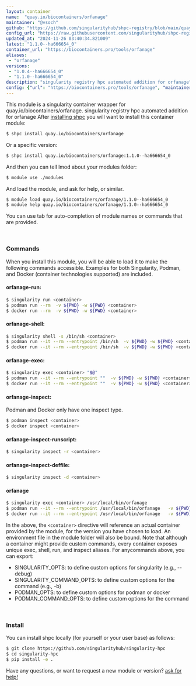 ```yaml
---
layout: container
name:  "quay.io/biocontainers/orfanage"
maintainer: "@vsoch"
github: "https://github.com/singularityhub/shpc-registry/blob/main/quay.io/biocontainers/orfanage/container.yaml"
config_url: "https://raw.githubusercontent.com/singularityhub/shpc-registry/main/quay.io/biocontainers/orfanage/container.yaml"
updated_at: "2024-11-26 03:40:34.821009"
latest: "1.1.0--ha666654_0"
container_url: "https://biocontainers.pro/tools/orfanage"
aliases:
 - "orfanage"
versions:
 - "1.0.4--ha666654_0"
 - "1.1.0--ha666654_0"
description: "singularity registry hpc automated addition for orfanage"
config: {"url": "https://biocontainers.pro/tools/orfanage", "maintainer": "@vsoch", "description": "singularity registry hpc automated addition for orfanage", "latest": {"1.1.0--ha666654_0": "sha256:2ab928831e643e24e3919c12e034b9f18c0f9a2c29fe90a525073bd58683586d"}, "tags": {"1.0.4--ha666654_0": "sha256:e758da6b14f6b1338585cea0c9e1482bd9e6a78901fa5f148d34bb23a4ece3e3", "1.1.0--ha666654_0": "sha256:2ab928831e643e24e3919c12e034b9f18c0f9a2c29fe90a525073bd58683586d"}, "docker": "quay.io/biocontainers/orfanage", "aliases": {"orfanage": "/usr/local/bin/orfanage"}}
---
```


This module is a singularity container wrapper for quay.io/biocontainers/orfanage.
singularity registry hpc automated addition for orfanage
After [installing shpc](#install) you will want to install this container module:


```bash
$ shpc install quay.io/biocontainers/orfanage
```

Or a specific version:

```bash
$ shpc install quay.io/biocontainers/orfanage:1.1.0--ha666654_0
```

And then you can tell lmod about your modules folder:

```bash
$ module use ./modules
```

And load the module, and ask for help, or similar.

```bash
$ module load quay.io/biocontainers/orfanage/1.1.0--ha666654_0
$ module help quay.io/biocontainers/orfanage/1.1.0--ha666654_0
```

You can use tab for auto-completion of module names or commands that are provided.

<br>

### Commands

When you install this module, you will be able to load it to make the following commands accessible.
Examples for both Singularity, Podman, and Docker (container technologies supported) are included.

#### orfanage-run:

```bash
$ singularity run <container>
$ podman run --rm  -v ${PWD} -w ${PWD} <container>
$ docker run --rm  -v ${PWD} -w ${PWD} <container>
```

#### orfanage-shell:

```bash
$ singularity shell -s /bin/sh <container>
$ podman run --it --rm --entrypoint /bin/sh  -v ${PWD} -w ${PWD} <container>
$ docker run --it --rm --entrypoint /bin/sh  -v ${PWD} -w ${PWD} <container>
```

#### orfanage-exec:

```bash
$ singularity exec <container> "$@"
$ podman run --it --rm --entrypoint ""  -v ${PWD} -w ${PWD} <container> "$@"
$ docker run --it --rm --entrypoint ""  -v ${PWD} -w ${PWD} <container> "$@"
```

#### orfanage-inspect:

Podman and Docker only have one inspect type.

```bash
$ podman inspect <container>
$ docker inspect <container>
```

#### orfanage-inspect-runscript:

```bash
$ singularity inspect -r <container>
```

#### orfanage-inspect-deffile:

```bash
$ singularity inspect -d <container>
```


#### orfanage

```bash
$ singularity exec <container> /usr/local/bin/orfanage
$ podman run --it --rm --entrypoint /usr/local/bin/orfanage   -v ${PWD} -w ${PWD} <container> -c " $@"
$ docker run --it --rm --entrypoint /usr/local/bin/orfanage   -v ${PWD} -w ${PWD} <container> -c " $@"
```



In the above, the `<container>` directive will reference an actual container provided
by the module, for the version you have chosen to load. An environment file in the
module folder will also be bound. Note that although a container
might provide custom commands, every container exposes unique exec, shell, run, and
inspect aliases. For anycommands above, you can export:

 - SINGULARITY_OPTS: to define custom options for singularity (e.g., --debug)
 - SINGULARITY_COMMAND_OPTS: to define custom options for the command (e.g., -b)
 - PODMAN_OPTS: to define custom options for podman or docker
 - PODMAN_COMMAND_OPTS: to define custom options for the command

<br>

### Install

You can install shpc locally (for yourself or your user base) as follows:

```bash
$ git clone https://github.com/singularityhub/singularity-hpc
$ cd singularity-hpc
$ pip install -e .
```

Have any questions, or want to request a new module or version? [ask for help!](https://github.com/singularityhub/singularity-hpc/issues)